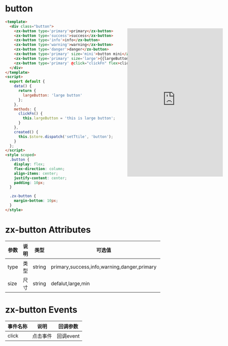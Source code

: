 # button
```html
<template>
  <div class="button">
    <zx-button type='primary'>primary</zx-button>
    <zx-button type='success'>success</zx-button>
    <zx-button type='info'>info</zx-button>
    <zx-button type='warning'>warning</zx-button>
    <zx-button type='danger'>danger</zx-button>
    <zx-button type='primary' size='mini'>button mini</zx-button>
    <zx-button type='primary' size='large'>{{largeButton}}</zx-button>
    <zx-button type='primary' @click="clickFn" flex>click button</zx-button>
  </div>
</template>
<script>
  export default {
    data() {
      return {
        largeButton: 'large button'
      };
    },
    methods: {
      clickFn() {
        this.largeButton = 'this is large button';
      }
    },
    created() {
      this.$store.dispatch('setTtile', 'button');
    }
  };
</script>
<style scoped>
  .button {
    display: flex;
    flex-direction: column;
    align-items: center;
    justify-content: center;
    padding: 10px;
  }

  .zx-button {
    margin-bottom: 10px;
  }
</style>
```
# zx-button Attributes
参数 | 说明 | 类型 |可选值 |默认值
---|---|---|---|---
type | 类型| string| primary,success,info,warning,danger,primary |info
size| 尺寸|string|defalut,large,min|defalut

# zx-button Events

事件名称 | 说明|回调参数
---|---|---
click | 点击事件|回调event

<style>
  .page .content{
    margin:0;
  }
  .iframe-wrap{
    background: url('http://mint-ui.github.io/docs/static/img/phone.5909f66.png') no-repeat center center;
    width:340px;
    height:630px;
    padding:70px 15px 80px;
    background-size:100% 100%;
    box-sizing: border-box;
    position:fixed;
    top:100px;
    right:10px;
  }
   .iframe-wrap .iframe{
    width:100%;
    height:100%;
    background:white;
    border:none;
  }
</style>
<div class="iframe-wrap">
  <iframe src="https://zxhuan.github.io/eg/#/button" class="iframe"></iframe>
</div>